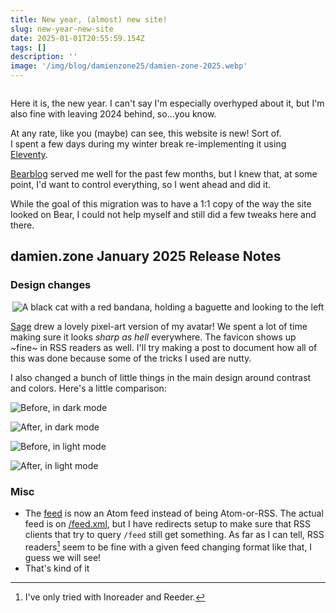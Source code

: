 ```yaml
---
title: New year, (almost) new site!
slug: new-year-new-site
date: 2025-01-01T20:55:59.154Z
tags: []
description: ''
image: '/img/blog/damienzone25/damien-zone-2025.webp'
---
```


<picture>
<source srcset="/img/blog/damienzone25/damien-zone-2025-dark.webp" media="(prefers-color-scheme: dark)">
<img srcset="/img/blog/damienzone25/damien-zone-2025.webp"  />
</picture>


Here it is, the new year. I can't say I'm especially overhyped about it, but I'm also fine with leaving 2024 behind, so...you know.  

At any rate, like you (maybe) can see, this website is new! Sort of.   
I spent a few days during my winter break re-implementing it using [Eleventy](https://www.11ty.dev/).   

[Bearblog](https://bearblog.dev/) served me well for the past few months, but I knew that, at some point, I'd want to control everything, so I went ahead and did it. 

While the goal of this migration was to have a 1:1 copy of the way the site looked on Bear, I could not help myself and still did a few tweaks here and there.

## damien.zone January 2025 Release Notes

### Design changes

<center>
<picture>
  <source srcset="/avatar/avatar-border.png" media="(prefers-color-scheme: dark)" />
  <source srcset="/avatar/avatar.png" type="image/png" />
  <img alt="A black cat with a red bandana, holding a baguette and looking to the left">
</picture>
</center>

[Sage](https://www.wavebeem.com/) drew a lovely pixel-art version of my avatar! We spent a lot of time making sure it looks _sharp as hell_ everywhere. The favicon shows up ~fine~ in RSS readers as well. I'll try making a post to document how all of this was done because some of the tricks I used are nutty.

I also changed a bunch of little things in the main design around contrast and colors. Here's a little comparison:

![Before, in dark mode](/img/blog/damienzone25/damienzone2025-before-dark.webp)

![After, in dark mode](/img/blog/damienzone25/damienzone2025-after-dark.webp)

![Before, in light mode](/img/blog/damienzone25/damienzone2025-before-light.webp)

![After, in light mode](/img/blog/damienzone25/damienzone2025-after-light.webp)


### Misc

- The [feed](/feed.xml) is now an Atom feed instead of being Atom-or-RSS. The actual feed is on [/feed.xml](/feed.xml), but I have redirects setup to make sure that RSS clients that try to query `/feed` still get something. As far as I can tell, RSS readers[^1] seem to be fine with a given feed changing format like that, I guess we will see!
- That's kind of it



[^1]: I've only tried with Inoreader and Reeder.